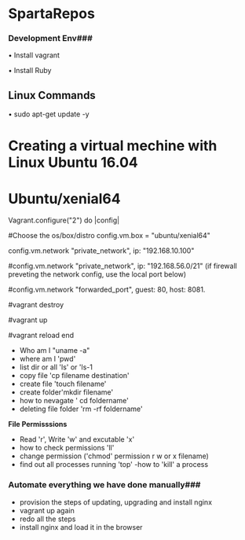 # SpartaRepos
### Development Env###

• Install vagrant

• Install Ruby

## Linux Commands ##

• sudo apt-get update -y

# Creating a virtual mechine with Linux Ubuntu 16.04
# Ubuntu/xenial64

Vagrant.configure("2") do |config|

#Choose the os/box/distro
 config.vm.box = "ubuntu/xenial64"

config.vm.network "private_network", ip: "192.168.10.100"

#config.vm.network "private_network", ip: "192.168.56.0/21" (if firewall preveting the network config, use the local port below)
 
 #config.vm.network "forwarded_port", guest: 80, host: 8081.
 
#vagrant destroy
 
#vagrant up
 
 #vagrant reload
end 

* Who am I "uname -a"
* where am I 'pwd'
* list dir or all 'ls' or 'ls-1
* copy file 'cp filename destination'
* create file 'touch filename'
* create folder'mkdir filename'
* how to nevagate ' cd foldername'
* deleting file folder 'rm -rf foldername'


 **File Permisssions**

- Read 'r', Write 'w' and excutable 'x'
- how to check permissions 'll'
- change permission ('chmod' permission r w or x filename)
- find out all processes running 'top'
-how to 'kill' a process
### Automate everything we have done manually###

- provision the steps of updating, upgrading and install nginx
- vagrant up again
- redo all the steps
- install nginx and load it in the browser